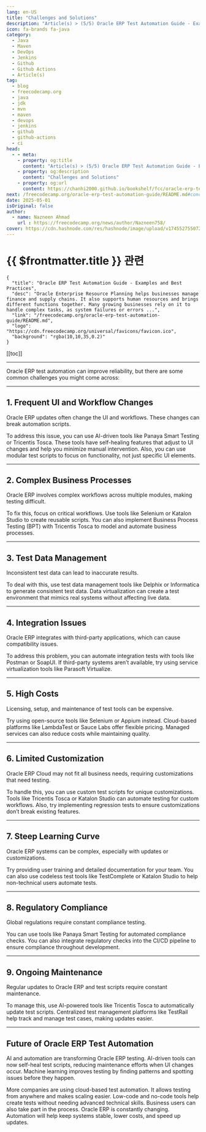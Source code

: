 ```yaml
---
lang: en-US
title: "Challenges and Solutions"
description: "Article(s) > (5/5) Oracle ERP Test Automation Guide - Examples and Best Practices" 
icon: fa-brands fa-java
category:
  - Java
  - Maven
  - DevOps
  - Jenkins
  - Github
  - Github Actions
  - Article(s)
tag:
  - blog
  - freecodecamp.org
  - java
  - jdk
  - mvn
  - maven
  - devops
  - jenkins
  - github
  - github-actions
  - ci
head:
  - - meta:
    - property: og:title
      content: "Article(s) > (5/5) Oracle ERP Test Automation Guide - Examples and Best Practices"
    - property: og:description
      content: "Challenges and Solutions"
    - property: og:url
      content: https://chanhi2000.github.io/bookshelf/fcc/oracle-erp-test-automation-guide/challenges-and-solutions.html
next: /freecodecamp.org/oracle-erp-test-automation-guide/README.md#conclusion
date: 2025-05-01
isOriginal: false
author:
  - name: Nazneen Ahmad
    url : https://freecodecamp.org/news/author/Nazneen758/
cover: https://cdn.hashnode.com/res/hashnode/image/upload/v1745527550725/45d7f400-d345-4448-ab84-d3327dc425a6.png
---
```


# {{ $frontmatter.title }} 관련

```component VPCard
{
  "title": "Oracle ERP Test Automation Guide - Examples and Best Practices",
  "desc": "Oracle Enterprise Resource Planning helps businesses manage finance and supply chains. It also supports human resources and brings different functions together. Many growing businesses rely on it to handle complex tasks, as system failures or errors ...",
  "link": "/freecodecamp.org/oracle-erp-test-automation-guide/README.md",
  "logo": "https://cdn.freecodecamp.org/universal/favicons/favicon.ico",
  "background": "rgba(10,10,35,0.2)"
}
```

[[toc]]

---

<SiteInfo
  name="Oracle ERP Test Automation Guide - Examples and Best Practices"
  desc="Oracle Enterprise Resource Planning helps businesses manage finance and supply chains. It also supports human resources and brings different functions together. Many growing businesses rely on it to handle complex tasks, as system failures or errors ..."
  url="https://freecodecamp.org/news/oracle-erp-test-automation-guide#heading-challenges-and-solutions"
  logo="https://cdn.freecodecamp.org/universal/favicons/favicon.ico"
  preview="https://cdn.hashnode.com/res/hashnode/image/upload/v1745527550725/45d7f400-d345-4448-ab84-d3327dc425a6.png"/>

Oracle ERP test automation can improve reliability, but there are some common challenges you might come across:

---

## 1. Frequent UI and Workflow Changes

Oracle ERP updates often change the UI and workflows. These changes can break automation scripts.

To address this issue, you can use AI-driven tools like Panaya Smart Testing or Tricentis Tosca. These tools have self-healing features that adjust to UI changes and help you minimize manual intervention. Also, you can use modular test scripts to focus on functionality, not just specific UI elements.

---

## 2. Complex Business Processes

Oracle ERP involves complex workflows across multiple modules, making testing difficult.

To fix this, focus on critical workflows. Use tools like Selenium or Katalon Studio to create reusable scripts. You can also implement Business Process Testing (BPT) with Tricentis Tosca to model and automate business processes.

---

## 3. Test Data Management

Inconsistent test data can lead to inaccurate results.

To deal with this, use test data management tools like Delphix or Informatica to generate consistent test data. Data virtualization can create a test environment that mimics real systems without affecting live data.

---

## 4. Integration Issues

Oracle ERP integrates with third-party applications, which can cause compatibility issues.

To address this problem, you can automate integration tests with tools like Postman or SoapUI. If third-party systems aren’t available, try using service virtualization tools like Parasoft Virtualize.

---

## 5. High Costs

Licensing, setup, and maintenance of test tools can be expensive.

Try using open-source tools like Selenium or Appium instead. Cloud-based platforms like LambdaTest or Sauce Labs offer flexible pricing. Managed services can also reduce costs while maintaining quality.

---

## 6. Limited Customization

Oracle ERP Cloud may not fit all business needs, requiring customizations that need testing.

To handle this, you can use custom test scripts for unique customizations. Tools like Tricentis Tosca or Katalon Studio can automate testing for custom workflows. Also, try implementing regression tests to ensure customizations don’t break existing features.

---

## 7. Steep Learning Curve

Oracle ERP systems can be complex, especially with updates or customizations.

Try providing user training and detailed documentation for your team. You can also use codeless test tools like TestComplete or Katalon Studio to help non-technical users automate tests.

---

## 8. Regulatory Compliance

Global regulations require constant compliance testing.

You can use tools like Panaya Smart Testing for automated compliance checks. You can also integrate regulatory checks into the CI/CD pipeline to ensure compliance throughout development.

---

## 9. Ongoing Maintenance

Regular updates to Oracle ERP and test scripts require constant maintenance.

To manage this, use AI-powered tools like Tricentis Tosca to automatically update test scripts. Centralized test management platforms like TestRail help track and manage test cases, making updates easier.

---

## Future of Oracle ERP Test Automation

AI and automation are transforming Oracle ERP testing. AI-driven tools can now self-heal test scripts, reducing maintenance efforts when UI changes occur. Machine learning improves testing by finding patterns and spotting issues before they happen.

More companies are using cloud-based test automation. It allows testing from anywhere and makes scaling easier. Low-code and no-code tools help create tests without needing advanced technical skills. Business users can also take part in the process. Oracle ERP is constantly changing. Automation will help keep systems stable, lower costs, and speed up updates.

